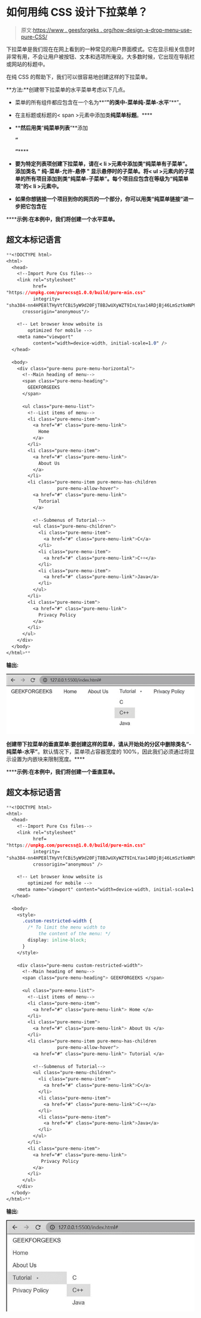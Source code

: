 # 如何用纯 CSS 设计下拉菜单？

> 原文:[https://www . geesforgeks . org/how-design-a-drop-menu-use-pure-CSS/](https://www.geeksforgeeks.org/how-to-design-a-dropdown-menu-using-pure-css/)

下拉菜单是我们现在在网上看到的一种常见的用户界面模式。它在显示相关信息时非常有用，不会让用户被按钮、文本和选项所淹没。大多数时候，它出现在导航栏或网站的标题中。

在纯 CSS 的帮助下，我们可以很容易地创建这样的下拉菜单。

**方法:**创建带下拉菜单的水平菜单考虑以下几点。

*   菜单的所有组件都应包含在一个名为**“**”的类中-菜单纯-菜单-水平**“**”。
*   在主标题或标题的< span >元素中添加类**纯菜单标题**。****
*   ****然后用类**“**纯菜单列表**“**添加

    **“**

    **“****** 
*   ****要为特定列表项创建下拉菜单，请在< li >元素中添加类**“**纯菜单有子菜单**”**。添加类名 **"** 纯-菜单-允许-悬停 **"** 显示悬停时的子菜单。将< ul >元素内的子菜单的所有项目添加到类**“**纯菜单-子菜单**”**。每个项目应包含在等级为**“**纯菜单项**“**的< li >元素中。****
*   ****如果你想链接一个项目到你的网页的一个部分，你可以用类**“**纯菜单链接**”**进一步把它包含在****

******示例:**在本例中，我们将创建一个水平菜单。****

## ****超文本标记语言****

```css
**<!DOCTYPE html>
<html>
  <head>
    <!--Import Pure Css files-->
    <link rel="stylesheet"
          href=
"https://unpkg.com/purecss@1.0.0/build/pure-min.css"
          integrity=
"sha384-nn4HPE8lTHyVtfCBi5yW9d20FjT8BJwUXyWZT9InLYax14RDjBj46LmSztkmNP9w"
      crossorigin="anonymous"/>

    <!-- Let browser know website is 
        optimized for mobile -->
    <meta name="viewport" 
          content="width=device-width, initial-scale=1.0" />
  </head>

  <body>
    <div class="pure-menu pure-menu-horizontal">
      <!--Main heading of menu-->
      <span class="pure-menu-heading"> 
        GEEKFORGEEKS 
      </span>

      <ul class="pure-menu-list">
        <!--List items of menu-->
        <li class="pure-menu-item">
          <a href="#" class="pure-menu-link">
            Home 
          </a>
        </li>
        <li class="pure-menu-item">
          <a href="#" class="pure-menu-link"> 
            About Us 
          </a>
        </li>
        <li class="pure-menu-item pure-menu-has-children 
                   pure-menu-allow-hover">
          <a href="#" class="pure-menu-link">
            Tutorial 
          </a>

          <!--Submenus of Tutorial-->
          <ul class="pure-menu-children">
            <li class="pure-menu-item">
              <a href="#" class="pure-menu-link">C</a>
            </li>
            <li class="pure-menu-item">
              <a href="#" class="pure-menu-link">C++</a>
            </li>
            <li class="pure-menu-item">
              <a href="#" class="pure-menu-link">Java</a>
            </li>
          </ul>
        </li>
        <li class="pure-menu-item">
          <a href="#" class="pure-menu-link">
            Privacy Policy 
          </a>
        </li>
      </ul>
    </div>
  </body>
</html>**
```

******输出**:****

****![](img/a2be9e3debf5385a58f26b05367c4d19.png)****

******创建带下拉菜单的垂直菜单:**要创建这样的菜单，请从开始处的分区中删除类名**“**-纯菜单-水平**”**。默认情况下，菜单项占容器宽度的 100%，因此我们必须通过将显示设置为内嵌块来限制宽度。****

******示例:**在本例中，我们将创建一个垂直菜单。****

## ****超文本标记语言****

```css
**<!DOCTYPE html>
<html>
  <head>
    <!--Import Pure Css files-->
    <link rel="stylesheet"
          href=
"https://unpkg.com/purecss@1.0.0/build/pure-min.css"
          integrity=
"sha384-nn4HPE8lTHyVtfCBi5yW9d20FjT8BJwUXyWZT9InLYax14RDjBj46LmSztkmNP9w"
          crossorigin="anonymous" />

    <!-- Let browser know website is 
        optimized for mobile -->
    <meta name="viewport" content="width=device-width, initial-scale=1.0" />
  </head>

  <body>
    <style>
      .custom-restricted-width {
        /* To limit the menu width to 
            the content of the menu: */
        display: inline-block;
      }
    </style>

    <div class="pure-menu custom-restricted-width">
      <!--Main heading of menu-->
      <span class="pure-menu-heading"> GEEKFORGEEKS </span>

      <ul class="pure-menu-list">
        <!--List items of menu-->
        <li class="pure-menu-item">
          <a href="#" class="pure-menu-link"> Home </a>
        </li>
        <li class="pure-menu-item">
          <a href="#" class="pure-menu-link"> About Us </a>
        </li>
        <li class="pure-menu-item pure-menu-has-children
                   pure-menu-allow-hover">
          <a href="#" class="pure-menu-link"> Tutorial </a>

          <!--Submenus of Tutorial-->
          <ul class="pure-menu-children">
            <li class="pure-menu-item">
              <a href="#" class="pure-menu-link">C</a>
            </li>
            <li class="pure-menu-item">
              <a href="#" class="pure-menu-link">C++</a>
            </li>
            <li class="pure-menu-item">
              <a href="#" class="pure-menu-link">Java</a>
            </li>
          </ul>
        </li>
        <li class="pure-menu-item">
          <a href="#" class="pure-menu-link"> 
             Privacy Policy
          </a>
        </li>
      </ul>
    </div>
  </body>
</html>**
```

******输出:******

****![](img/d54867df4ed77f13831542c3e87a03da.png)****